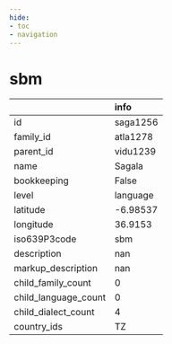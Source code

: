 ```yaml
---
hide:
- toc
- navigation
---
```

# sbm
|                      | info     |
|:---------------------|:---------|
| id                   | saga1256 |
| family_id            | atla1278 |
| parent_id            | vidu1239 |
| name                 | Sagala   |
| bookkeeping          | False    |
| level                | language |
| latitude             | -6.98537 |
| longitude            | 36.9153  |
| iso639P3code         | sbm      |
| description          | nan      |
| markup_description   | nan      |
| child_family_count   | 0        |
| child_language_count | 0        |
| child_dialect_count  | 4        |
| country_ids          | TZ       |